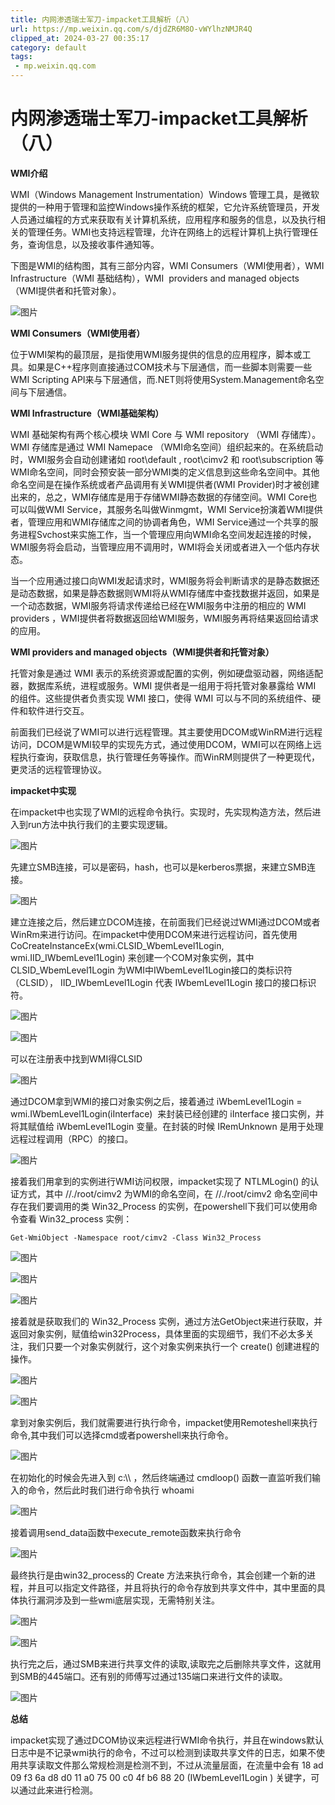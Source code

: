 ```yaml
---
title: 内网渗透瑞士军刀-impacket工具解析（八）
url: https://mp.weixin.qq.com/s/djdZR6M8O-vWYlhzNMJR4Q
clipped_at: 2024-03-27 00:35:17
category: default
tags: 
 - mp.weixin.qq.com
---
```



# 内网渗透瑞士军刀-impacket工具解析（八）

  

**WMI介绍**  

WMI（Windows Management Instrumentation）Windows 管理工具，是微软提供的一种用于管理和监控Windows操作系统的框架，它允许系统管理员，开发人员通过编程的方式来获取有关计算机系统，应用程序和服务的信息，以及执行相关的管理任务。WMI也支持远程管理，允许在网络上的远程计算机上执行管理任务，查询信息，以及接收事件通知等。

  

下图是WMI的结构图，其有三部分内容，WMI Consumers（WMI使用者），WMI Infrastructure（WMI 基础结构），WMI  providers and managed objects（WMI提供者和托管对象）。

  

![图片](assets/1711470917-dedddc5ecb2bb2c495ea033b845132bc.webp)

**WMI Consumers（WMI使用者）**  

位于WMI架构的最顶层，是指使用WMI服务提供的信息的应用程序，脚本或工具。如果是C++程序则直接通过COM技术与下层通信，而一些脚本则需要一些WMI Scripting API来与下层通信，而.NET则将使用System.Management命名空间与下层通信。

**WMI Infrastructure（WMI基础架构）**  

WMI 基础架构有两个核心模块 WMI Core 与 WMI repository （WMI 存储库）。WMI 存储库是通过 WMI Namepace （WMI命名空间）组织起来的。在系统启动时，WMI服务会自动创建诸如 root\\default , root\\cimv2 和 root\\subscription 等WMI命名空间，同时会预安装一部分WMI类的定义信息到这些命名空间中。其他命名空间是在操作系统或者产品调用有关WMI提供者(WMI Provider)时才被创建出来的，总之，WMI存储库是用于存储WMI静态数据的存储空间。WMI Core也可以叫做WMI Service，其服务名叫做Winmgmt，WMI Service扮演着WMI提供者，管理应用和WMI存储库之间的协调者角色，WMI Service通过一个共享的服务进程Svchost来实施工作，当一个管理应用向WMI命名空间发起连接的时候，WMI服务将会启动，当管理应用不调用时，WMI将会关闭或者进入一个低内存状态。

  

当一个应用通过接口向WMI发起请求时，WMI服务将会判断请求的是静态数据还是动态数据，如果是静态数据则WMI将从WMI存储库中查找数据并返回，如果是一个动态数据，WMI服务将请求传递给已经在WMI服务中注册的相应的 WMI providers ，WMI提供者将数据返回给WMI服务，WMI服务再将结果返回给请求的应用。

  

**WMI providers and managed objects（WMI提供者和托管对象）**  

托管对象是通过 WMI 表示的系统资源或配置的实例，例如硬盘驱动器，网络适配器，数据库系统，进程或服务。WMI 提供者是一组用于将托管对象暴露给 WMI 的组件。这些提供者负责实现 WMI 接口，使得 WMI 可以与不同的系统组件、硬件和软件进行交互。

  

前面我们已经说了WMI可以进行远程管理。其主要使用DCOM或WinRM进行远程访问，DCOM是WMI较早的实现先方式，通过使用DCOM，WMI可以在网络上远程执行查询，获取信息，执行管理任务等操作。而WinRM则提供了一种更现代，更灵活的远程管理协议。

  

**impacket中实现**  

在impacket中也实现了WMI的远程命令执行。实现时，先实现构造方法，然后进入到run方法中执行我们的主要实现逻辑。

  

![图片](assets/1711470917-9ae09ae72f1402b5b18af2c0570ca156.webp)

  

先建立SMB连接，可以是密码，hash，也可以是kerberos票据，来建立SMB连接。

  

![图片](assets/1711470917-ed934fb206707e3255f71ed318f8736c.webp)

  

建立连接之后，然后建立DCOM连接，在前面我们已经说过WMI通过DCOM或者WinRm来进行访问。在impacket中使用DCOM来进行远程访问，首先使用 CoCreateInstanceEx(wmi.CLSID\_WbemLevel1Login, wmi.IID\_IWbemLevel1Login) 来创建一个COM对象实例，其中 CLSID\_WbemLevel1Login 为WMI中IWbemLevel1Login接口的类标识符（CLSID）， IID\_IWbemLevel1Login 代表 IWbemLevel1Login 接口的接口标识符。

  

![图片](assets/1711470917-cd4b4c8dd6bb5fd25b9da202b7a3e519.webp)

  

![图片](assets/1711470917-90c560ecc2daf973d688a8be33655402.webp)

  

可以在注册表中找到WMI得CLSID

  

![图片](assets/1711470917-cfd03bbda8461cec0599a848cc416d59.webp)

  

通过DCOM拿到WMI的接口对象实例之后，接着通过 iWbemLevel1Login = wmi.IWbemLevel1Login(iInterface)  来封装已经创建的 iInterface 接口实例，并将其赋值给 iWbemLevel1Login 变量。在封装的时候 IRemUnknown 是用于处理远程过程调用（RPC）的接口。

  

![图片](assets/1711470917-40d7e8e3556e0cf4c1b2402f614822ca.webp)

  

接着我们用拿到的实例进行WMI访问权限，impacket实现了 NTLMLogin() 的认证方式，其中 //./root/cimv2 为WMI的命名空间，在 //./root/cimv2 命名空间中存在我们要调用的类 Win32\_Process 的实例，在powershell下我们可以使用命令查看 Win32\_process 实例：

  

```plain
Get-WmiObject -Namespace root/cimv2 -Class Win32_Process
```

  

![图片](assets/1711470917-c5a5949cc59515c7eff711360d1d74d0.webp)

  

![图片](assets/1711470917-82e2d5bec96fc9cd2d27d787c7a9dfe0.webp)

  

![图片](assets/1711470917-459090ca780859897c08a87ff09f0cbf.webp)

  

接着就是获取我们的 Win32\_Process 实例，通过方法GetObject来进行获取，并返回对象实例，赋值给win32Process，具体里面的实现细节，我们不必太多关注，我们只要一个对象实例就行，这个对象实例来执行一个 create() 创建进程的操作。

  

![图片](assets/1711470917-4fdbd00d2fce54dd1de7372fd293858d.webp)

  

![图片](assets/1711470917-82be8c6cdf9b885e16d812576f66df3d.webp)

  

拿到对象实例后，我们就需要进行执行命令，impacket使用Remoteshell来执行命令,其中我们可以选择cmd或者powershell来执行命令。

  

![图片](assets/1711470917-763d53185308e56d25e00c38b8f4b8fd.webp)

  

在初始化的时候会先进入到 c:\\\\ ，然后终端通过 cmdloop() 函数一直监听我们输入的命令，然后此时我们进行命令执行 whoami 

  

![图片](assets/1711470917-b967399fa765100447580d39e696e004.webp)

  

接着调用send\_data函数中execute\_remote函数来执行命令

  

![图片](assets/1711470917-50acbec46a2f87bc6e5c7c06783a17a9.webp)

  

最终执行是由win32\_process的 Create 方法来执行命令，其会创建一个新的进程，并且可以指定文件路径，并且将执行的命令存放到共享文件中，其中里面的具体执行漏洞涉及到一些wmi底层实现，无需特别关注。

  

![图片](assets/1711470917-ff0c7cce12adbd816ebb6ac65dde0051.webp)

  

![图片](assets/1711470917-263bb64a177b23dc4a32bd556a295e9b.webp)

  

执行完之后，通过SMB来进行共享文件的读取,读取完之后删除共享文件，这就用到SMB的445端口。还有别的师傅写过通过135端口来进行文件的读取。

  

![图片](assets/1711470917-8bb64506a12ec55f071dd4ddf5e1e192.webp)

  

  

**总结**  

impacket实现了通过DCOM协议来远程进行WMI命令执行，并且在windows默认日志中是不记录wmi执行的命令，不过可以检测到读取共享文件的日志，如果不使用共享读取文件那么常规检测是检测不到，不过从流量层面，在流量中会有 18 ad 09 f3 6a d8 d0 11 a0 75 00 c0 4f b6 88 20 (IWbemLevel1Login ) 关键字，可以通过此来进行检测。

  

  

[](http://mp.weixin.qq.com/s?__biz=MzkxNTEzMTA0Mw==&mid=2247494429&idx=1&sn=9f2bca983297a5fc968547f4663d2ac7&chksm=c16174d1f616fdc77bc935ac63229ac7f49ffd27686736755e989fdcc28764daa9bb548813ec&scene=21#wechat_redirect)

  

[](http://mp.weixin.qq.com/s?__biz=MzkxNTEzMTA0Mw==&mid=2247494508&idx=1&sn=f9e58ae8f443688da2ca34d7c0bccf60&chksm=c16174a0f616fdb63dd79b34dc047b0f4fbaf6a88c02f3789a7ad9df54709096b7a98fd9806b&scene=21#wechat_redirect)

  

[](http://mp.weixin.qq.com/s?__biz=MzkxNTEzMTA0Mw==&mid=2247494536&idx=1&sn=71a81e364162b2dc77247d363730274e&chksm=c1617444f616fd528b64c8bf4c6c675a3da6f3bd92280d709ced88effeb4cf13e3c522c465c8&scene=21#wechat_redirect)